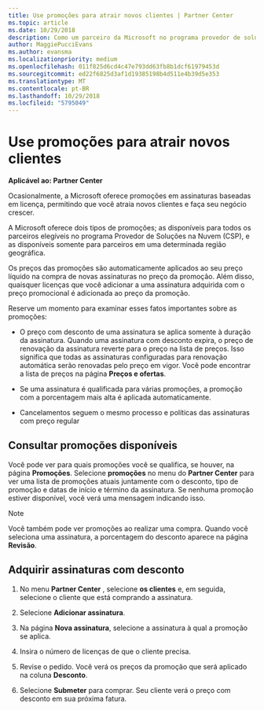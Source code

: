 ```yaml
---
title: Use promoções para atrair novos clientes | Partner Center
ms.topic: article
ms.date: 10/29/2018
description: Como um parceiro da Microsoft no programa provedor de soluções na nuvem, você pode adquirir assinaturas no preço da promoção e repassar a economia para seus clientes.
author: MaggiePucciEvans
ms.author: evansma
ms.localizationpriority: medium
ms.openlocfilehash: 011f825d6cd4c47e793dd63fb8b1dcf61979453d
ms.sourcegitcommit: ed22f6825d3af1d19385198b4d511e4b39d5e353
ms.translationtype: MT
ms.contentlocale: pt-BR
ms.lasthandoff: 10/29/2018
ms.locfileid: "5795049"
---
```

# <a name="use-promotions-to-attract-new-customers"></a>Use promoções para atrair novos clientes  

**Aplicável ao: Partner Center**

<!--[FWLink: https://go.microsoft.com/fwlink/?linkid=852469]-->

Ocasionalmente, a Microsoft oferece promoções em assinaturas baseadas em licença, permitindo que você atraia novos clientes e faça seu negócio crescer. 

A Microsoft oferece dois tipos de promoções; as disponíveis para todos os parceiros elegíveis no programa Provedor de Soluções na Nuvem (CSP), e as disponíveis somente para parceiros em uma determinada região geográfica.

Os preços das promoções são automaticamente aplicados ao seu preço líquido na compra de novas assinaturas no preço da promoção. Além disso, quaisquer licenças que você adicionar a uma assinatura adquirida com o preço promocional é adicionada ao preço da promoção. 

Reserve um momento para examinar esses fatos importantes sobre as promoções:

-   O preço com desconto de uma assinatura se aplica somente à duração da assinatura. Quando uma assinatura com desconto expira, o preço de renovação da assinatura reverte para o preço na lista de preços. Isso significa que todas as assinaturas configuradas para renovação automática serão renovadas pelo preço em vigor. Você pode encontrar a lista de preços na página **Preços e ofertas**. 

-   Se uma assinatura é qualificada para várias promoções, a promoção com a porcentagem mais alta é aplicada automaticamente.

-   Cancelamentos seguem o mesmo processo e políticas das assinaturas com preço regular

## <a name="see-available-promotions"></a>Consultar promoções disponíveis

Você pode ver para quais promoções você se qualifica, se houver, na página **Promoções**. Selecione **promoções** no menu do **Partner Center** para ver uma lista de promoções atuais juntamente com o desconto, tipo de promoção e datas de início e término da assinatura. Se nenhuma promoção estiver disponível, você verá uma mensagem indicando isso. 

> [!NOTE]  
> Você também pode ver promoções ao realizar uma compra. Quando você seleciona uma assinatura, a porcentagem do desconto aparece na página **Revisão**.

## <a name="purchase-subscriptions-at-promotion-prices"></a>Adquirir assinaturas com desconto

1. No menu **Partner Center** , selecione **os clientes** e, em seguida, selecione o cliente que está comprando a assinatura. 

2. Selecione **Adicionar assinatura**.

3. Na página **Nova assinatura**, selecione a assinatura à qual a promoção se aplica.

4. Insira o número de licenças de que o cliente precisa. 

5. Revise o pedido. Você verá os preços da promoção que será aplicado na coluna **Desconto**.  

6.  Selecione **Submeter** para comprar. Seu cliente verá o preço com desconto em sua próxima fatura.  



